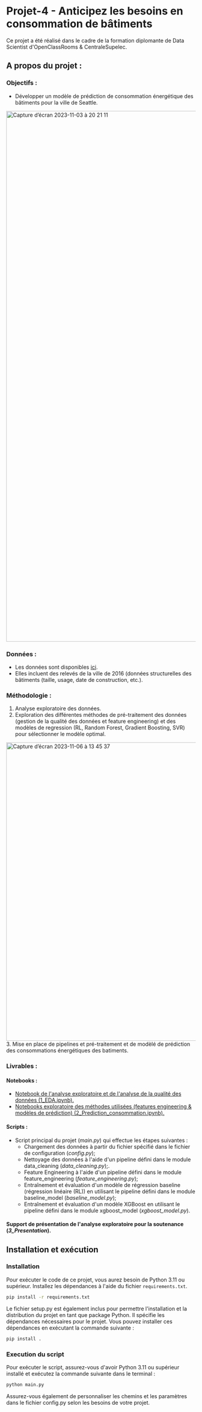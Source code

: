 # Projet-4 - Anticipez les besoins en consommation de bâtiments

Ce projet a été réalisé dans le cadre de la formation diplomante de Data Scientist d'OpenClassRooms & CentraleSupelec.

## A propos du projet : 

### Objectifs : 
- Développer un modèle de prédiction de consommation énergétique des bâtiments pour la ville de Seattle.
<img width="1412" alt="Capture d’écran 2023-11-03 à 20 21 11" src="https://github.com/Emeline2104/Projet5_TAPIN_Final/assets/133622119/1fc0932a-5e22-40e4-a3fb-6fd104119b4e">

### Données : 
- Les données sont disponibles [ici](https://data.seattle.gov/dataset/2016-Building-Energy-Benchmarking/2bpz-gwpy).
- Elles incluent des relevés de la ville de 2016 (données structurelles des bâtiments (taille, usage, date de construction, etc.). 
  
### Méthodologie : 
1. Analyse exploratoire des données.
2. Exploration des différentes méthodes de pré-traitement des données (gestion de la qualité des données et feature engineering) et des modèles de regression (RL, Random Forest, Gradient Boosting, SVR) pour sélectionner le modèle optimal.
<img width="794" alt="Capture d’écran 2023-11-06 à 13 45 37" src="https://github.com/Emeline2104/Projet5_TAPIN_Final/assets/133622119/ce7934de-5f5a-4b50-b973-e75437df8fb4">
3. Mise en place de pipelines et pré-traitement et de modèlé de prédiction des consommations énergétiques des batiments.

### Livrables : 

#### Notebooks :
- [Notebook de l'analyse exploratoire et de l'analyse de la qualité des données (1_EDA.ipynb).]([notebooks/1_EDA.ipynb](https://github.com/Emeline2104/Predictive_energy_consumption/blob/master/notebooks/1_EDA.ipynb))
- [Notebooks exploratoire des méthodes utilisées (features engineering & modèles de prédiction) (2_Prediction_consommation.ipynb).]([notebooks/2_Prediction_consommation.ipynb](https://github.com/Emeline2104/Predictive_energy_consumption/blob/master/notebooks/2_Prediction_consommation.ipynb))
  
#### Scripts : 
- Script principal du projet (*main.py*) qui effectue les étapes suivantes :
  - Chargement des données à partir du fichier spécifié dans le fichier de configuration (*config.py*); 
  - Nettoyage des données à l'aide d'un pipeline défini dans le module data_cleaning (*data_cleaning.py*);.
  - Feature Engineering à l'aide d'un pipeline défini dans le module feature_engineering (*feature_engineering.py*);
  - Entraînement et évaluation d'un modèle de régression baseline (régression linéaire (RL)) en utilisant le pipeline défini dans le module baseline_model (*baseline_model.py*);
  - Entraînement et évaluation d'un modèle XGBoost en utilisant le pipeline défini dans le module xgboost_model (*xgboost_model.py*).
    
#### Support de présentation de l'analyse exploratoire pour la soutenance (*3_Presentation*).

## Installation et exécution 

### Installation

Pour exécuter le code de ce projet, vous aurez besoin de Python 3.11 ou supérieur. Installez les dépendances à l'aide du fichier `requirements.txt`.

```bash
pip install -r requirements.txt
```

Le fichier setup.py est également inclus pour permettre l'installation et la distribution du projet en tant que package Python. Il spécifie les dépendances nécessaires pour le projet. Vous pouvez installer ces dépendances en exécutant la commande suivante :
```bash
pip install .
```

### Execution du script
Pour exécuter le script, assurez-vous d'avoir Python 3.11 ou supérieur installé et exécutez la commande suivante dans le terminal :

```bash
python main.py
```
Assurez-vous également de personnaliser les chemins et les paramètres dans le fichier config.py selon les besoins de votre projet.

